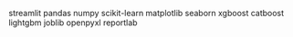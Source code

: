 streamlit
pandas
numpy
scikit-learn
matplotlib
seaborn
xgboost
catboost
lightgbm
joblib
openpyxl
reportlab
